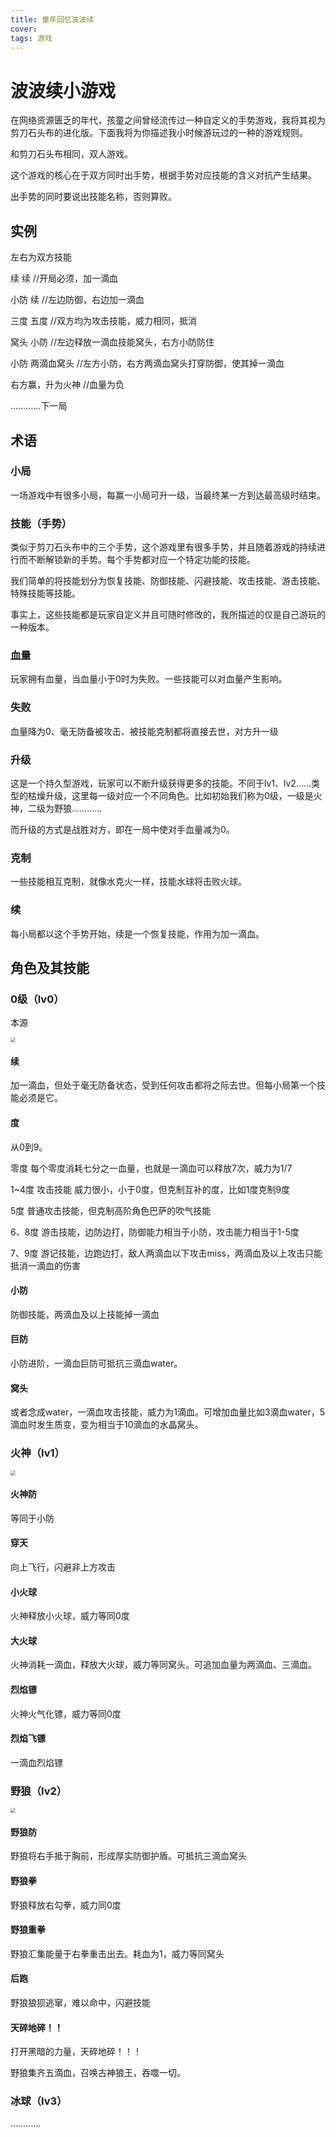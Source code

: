 ```yaml
---
title: 童年回忆波波续
cover: 
tags: 游戏
---
```


# 波波续小游戏

在网络资源匮乏的年代，孩童之间曾经流传过一种自定义的手势游戏，我将其视为剪刀石头布的进化版。下面我将为你描述我小时候游玩过的一种的游戏规则。

和剪刀石头布相同，双人游戏。

这个游戏的核心在于双方同时出手势，根据手势对应技能的含义对抗产生结果。

出手势的同时要说出技能名称，否则算败。

## 实例

左右为双方技能

续		续	//开局必须，加一滴血

小防		续	//左边防御，右边加一滴血

三度		五度	//双方均为攻击技能，威力相同，抵消

窝头		小防	//左边释放一滴血技能窝头，右方小防防住

小防		两滴血窝头 //左方小防，右方两滴血窝头打穿防御，使其掉一滴血

右方赢，升为火神   //血量为负

…………下一局

## 术语

### 小局

一场游戏中有很多小局，每赢一小局可升一级，当最终某一方到达最高级时结束。

### 技能（手势）

类似于剪刀石头布中的三个手势，这个游戏里有很多手势，并且随着游戏的持续进行而不断解锁新的手势。每个手势都对应一个特定功能的技能。  

我们简单的将技能划分为恢复技能、防御技能、闪避技能、攻击技能、游击技能、特殊技能等技能。

事实上，这些技能都是玩家自定义并且可随时修改的，我所描述的仅是自己游玩的一种版本。

### 血量

玩家拥有血量，当血量小于0时为失败。一些技能可以对血量产生影响。

### 失败

血量降为0、毫无防备被攻击、被技能克制都将直接去世，对方升一级

### 升级

这是一个持久型游戏，玩家可以不断升级获得更多的技能。不同于lv1、lv2……类型的枯燥升级，这里每一级对应一个不同角色。比如初始我们称为0级，一级是火神，二级为野狼…………

而升级的方式是战胜对方，即在一局中使对手血量减为0。

### 克制

一些技能相互克制，就像水克火一样，技能水球将击败火球。

### 续

每小局都以这个手势开始，续是一个恢复技能，作用为加一滴血。

## 角色及其技能

### 0级（lv0）

本源

<img src="https://raw.githubusercontent.com/passer12/imgbed/main/blogimg/1667108582.441444_SEED_3716531461.png" style="zoom: 50%;" />

#### 续

加一滴血，但处于毫无防备状态，受到任何攻击都将之际去世。但每小局第一个技能必须是它。

#### 度

从0到9。

零度 每个零度消耗七分之一血量，也就是一滴血可以释放7次，威力为1/7

1~4度 攻击技能 威力很小，小于0度，但克制互补的度，比如1度克制9度

5度 普通攻击技能，但克制高阶角色巴萨的吹气技能

6、8度 游击技能，边防边打，防御能力相当于小防，攻击能力相当于1-5度

7、9度 游记技能，边跑边打，敌人两滴血以下攻击miss，两滴血及以上攻击只能抵消一滴血的伤害

#### 小防

防御技能，两滴血及以上技能掉一滴血

#### 巨防

小防进阶，一滴血巨防可抵抗三滴血water。

#### 窝头

或者念成water，一滴血攻击技能，威力为1滴血。可增加血量比如3滴血water，5滴血时发生质变，变为相当于10滴血的水晶窝头。

### 火神（lv1）

<img src="https://raw.githubusercontent.com/passer12/imgbed/main/blogimg/fire.png" style="zoom: 50%;" />

#### 火神防

等同于小防

#### 穿天

向上飞行，闪避非上方攻击

#### 小火球

火神释放小火球，威力等同0度

#### 大火球

火神消耗一滴血，释放大火球，威力等同窝头。可追加血量为两滴血、三滴血。

#### 烈焰镖

火神火气化镖，威力等同0度

#### 烈焰飞镖

一滴血烈焰镖

### 野狼（lv2）

<img src="https://raw.githubusercontent.com/passer12/imgbed/main/blogimg/20221031122752.png" style="zoom:50%;" />

#### 野狼防

野狼将右手抵于胸前，形成厚实防御护盾。可抵抗三滴血窝头

#### 野狼拳

野狼释放右勾拳，威力同0度

#### 野狼重拳

野狼汇集能量于右拳重击出去。耗血为1，威力等同窝头

#### 后跑

野狼狼狈逃窜，难以命中，闪避技能

#### 天碎地碎！！

打开黑暗的力量，天碎地碎！！！

野狼集齐五滴血，召唤古神狼王，吞噬一切。

### 冰球（lv3）

…………

